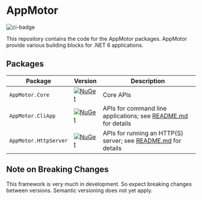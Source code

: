﻿# AppMotor

![ci-badge](https://github.com/skrysmanski/AppMotor/actions/workflows/ci.yaml/badge.svg)

This repository contains the code for the AppMotor packages. AppMotor provide various building blocks for .NET 6 applications.

## Packages

| Package                   | Version                                                                                                                 | Description
| ------------------------- | ----------------------------------------------------------------------------------------------------------------------- | -----------
| `AppMotor.Core`           | [![NuGet](https://img.shields.io/nuget/v/AppMotor.CoreKit.svg)](https://www.nuget.org/packages/AppMotor.CoreKit/)             | Core APIs
| `AppMotor.CliApp`         | [![NuGet](https://img.shields.io/nuget/v/AppMotor.CliKit.svg)](https://www.nuget.org/packages/AppMotor.CliKit/)         | APIs for command line applications; see [README.md](src/CliKir/README.md) for details
| `AppMotor.HttpServer`     | [![NuGet](https://img.shields.io/nuget/v/AppMotor.HttpServerKit.svg)](https://www.nuget.org/packages/AppMotor.HttpServerKit/) | APIs for running an HTTP(S) server; see [README.md](src/HttpServerKit/README.md) for details

## Note on Breaking Changes

This framework is very much in development. So expect breaking changes between versions. Semantic versioning does not yet apply.
